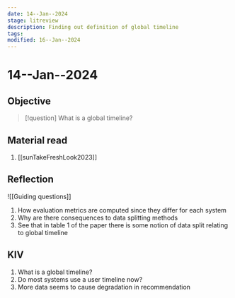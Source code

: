 ```yaml
---
date: 14--Jan--2024
stage: litreview
description: Finding out definition of global timeline
tags: 
modified: 16--Jan--2024
---
```

# 14--Jan--2024
## Objective
>[!question] What is a global timeline?

## Material read
1. [[sunTakeFreshLook2023]]
## Reflection
![[Guiding questions]]
1. How evaluation metrics are computed since they differ for each system
2. Why are there consequences to data splitting methods
3. See that in table 1 of the paper there is some notion of data split relating to global timeline
## KIV
1. What is a global timeline?
2. Do most systems use a user timeline now?
3. More data seems to cause degradation in recommendation
